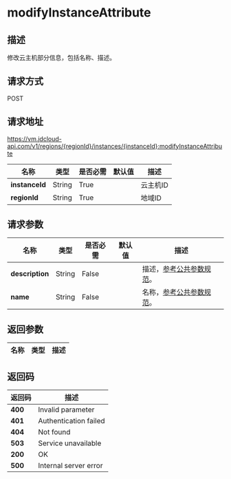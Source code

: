 # modifyInstanceAttribute


## 描述
修改云主机部分信息，包括名称、描述。


## 请求方式
POST

## 请求地址
https://vm.jdcloud-api.com/v1/regions/{regionId}/instances/{instanceId}:modifyInstanceAttribute

|名称|类型|是否必需|默认值|描述|
|---|---|---|---|---|
|**instanceId**|String|True||云主机ID|
|**regionId**|String|True||地域ID|

## 请求参数
|名称|类型|是否必需|默认值|描述|
|---|---|---|---|---|
|**description**|String|False||描述，<a href="https://www.jdcloud.com/help/detail/3870/isCatalog/1">参考公共参数规范</a>。|
|**name**|String|False||名称，<a href="https://www.jdcloud.com/help/detail/3870/isCatalog/1">参考公共参数规范</a>。|


## 返回参数
|名称|类型|描述|
|---|---|---|



## 返回码
|返回码|描述|
|---|---|
|**400**|Invalid parameter|
|**401**|Authentication failed|
|**404**|Not found|
|**503**|Service unavailable|
|**200**|OK|
|**500**|Internal server error|
